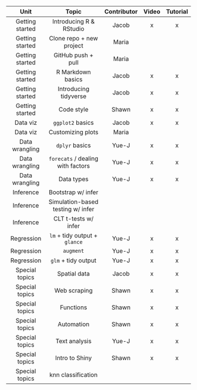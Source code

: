 |       Unit      |               Topic               |  Contributor  | Video | Tutorial |
|:---------------:|:---------------------------------:|:-------------:|:-----:|:--------:|
| Getting started | Introducing R & RStudio           |     Jacob     |   x   |     x    |
| Getting started | Clone repo + new project          |     Maria     |       |          |
| Getting started | GitHub push + pull                |     Maria     |       |          |
| Getting started | R Markdown basics                 |     Jacob     |   x   |     x    |
| Getting started | Introducing tidyverse             |     Jacob     |   x   |     x    |
| Getting started | Code style                        |     Shawn     |   x   |     x    |
| Data viz        | `ggplot2` basics                  |     Jacob     |   x   |     x    |
| Data viz        | Customizing plots                 |     Maria     |       |          |
| Data wrangling  | `dplyr` basics                    |     Yue-J     |   x   |     x    |
| Data wrangling  | `forecats` / dealing with factors |     Yue-J     |   x   |     x    |
| Data wrangling  | Data types                        |     Yue-J     |   x   |     x    |
| Inference       | Bootstrap w/ infer                |               |       |          |
| Inference       | Simulation-based testing w/ infer |               |       |          |
| Inference       | CLT t-tests w/ infer              |               |       |          |
| Regression      | `lm` + tidy output + `glance`     |     Yue-J     |   x   |     x    |
| Regression      | `augment`                         |     Yue-J     |   x   |     x    |
| Regression      | `glm` + tidy output               |     Yue-J     |   x   |     x    |
| Special topics  | Spatial data                      |     Jacob     |   x   |     x    |
| Special topics  | Web scraping                      |     Shawn     |   x   |     x    |
| Special topics  | Functions                         |     Shawn     |   x   |     x    |
| Special topics  | Automation                        |     Shawn     |   x   |     x    |
| Special topics  | Text analysis                     |     Yue-J     |   x   |     x    |
| Special topics  | Intro to Shiny                    |     Shawn     |   x   |     x    |
| Special topics  | knn classification                |               |       |          |
